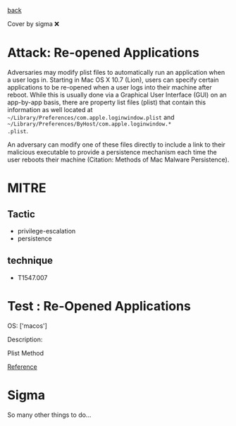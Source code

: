 [back](../index.md)

Cover by sigma :x: 

# Attack: Re-opened Applications

 Adversaries may modify plist files to automatically run an application when a user logs in. Starting in Mac OS X 10.7 (Lion), users can specify certain applications to be re-opened when a user logs into their machine after reboot. While this is usually done via a Graphical User Interface (GUI) on an app-by-app basis, there are property list files (plist) that contain this information as well located at <code>~/Library/Preferences/com.apple.loginwindow.plist</code> and <code>~/Library/Preferences/ByHost/com.apple.loginwindow.* .plist</code>. 

An adversary can modify one of these files directly to include a link to their malicious executable to provide a persistence mechanism each time the user reboots their machine (Citation: Methods of Mac Malware Persistence).

# MITRE
## Tactic
  - privilege-escalation
  - persistence

## technique
  - T1547.007

# Test : Re-Opened Applications

OS: ['macos']

Description:

 Plist Method

[Reference](https://developer.apple.com/library/content/documentation/MacOSX/Conceptual/BPSystemStartup/Chapters/CustomLogin.html)


# Sigma

 So many other things to do...